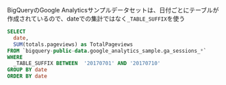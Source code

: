 BigQueryのGoogle Analyticsサンプルデータセットは、日付ごとにテーブルが作成されているので、dateでの集計ではなく`_TABLE_SUFFIX`を使う

```sql
SELECT
  date,
  SUM(totals.pageviews) as TotalPageviews
FROM `bigquery-public-data.google_analytics_sample.ga_sessions_*`
WHERE
  _TABLE_SUFFIX BETWEEN  '20170701' AND '20170710'
GROUP BY date
ORDER BY date
```

